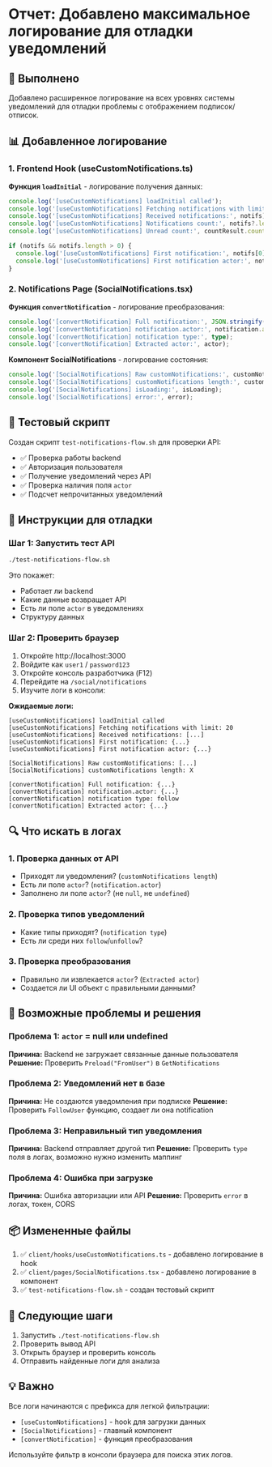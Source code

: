 # Отчет: Добавлено максимальное логирование для отладки уведомлений

## 🎯 Выполнено

Добавлено расширенное логирование на всех уровнях системы уведомлений для отладки проблемы с отображением подписок/отписок.

## 📊 Добавленное логирование

### 1. Frontend Hook (useCustomNotifications.ts)

**Функция `loadInitial`** - логирование получения данных:
```typescript
console.log('[useCustomNotifications] loadInitial called');
console.log('[useCustomNotifications] Fetching notifications with limit:', limit);
console.log('[useCustomNotifications] Received notifications:', notifs);
console.log('[useCustomNotifications] Notifications count:', notifs?.length);
console.log('[useCustomNotifications] Unread count:', countResult.count);

if (notifs && notifs.length > 0) {
  console.log('[useCustomNotifications] First notification:', notifs[0]);
  console.log('[useCustomNotifications] First notification actor:', notifs[0]?.actor);
}
```

### 2. Notifications Page (SocialNotifications.tsx)

**Функция `convertNotification`** - логирование преобразования:
```typescript
console.log('[convertNotification] Full notification:', JSON.stringify(notification, null, 2));
console.log('[convertNotification] notification.actor:', notification.actor);
console.log('[convertNotification] notification type:', type);
console.log('[convertNotification] Extracted actor:', actor);
```

**Компонент SocialNotifications** - логирование состояния:
```typescript
console.log('[SocialNotifications] Raw customNotifications:', customNotifications);
console.log('[SocialNotifications] customNotifications length:', customNotifications?.length);
console.log('[SocialNotifications] isLoading:', isLoading);
console.log('[SocialNotifications] error:', error);
```

## 🧪 Тестовый скрипт

Создан скрипт `test-notifications-flow.sh` для проверки API:
- ✅ Проверка работы backend
- ✅ Авторизация пользователя
- ✅ Получение уведомлений через API
- ✅ Проверка наличия поля `actor`
- ✅ Подсчет непрочитанных уведомлений

## 📝 Инструкции для отладки

### Шаг 1: Запустить тест API
```bash
./test-notifications-flow.sh
```

Это покажет:
- Работает ли backend
- Какие данные возвращает API
- Есть ли поле `actor` в уведомлениях
- Структуру данных

### Шаг 2: Проверить браузер

1. Откройте http://localhost:3000
2. Войдите как `user1` / `password123`
3. Откройте консоль разработчика (F12)
4. Перейдите на `/social/notifications`
5. Изучите логи в консоли:

**Ожидаемые логи:**

```
[useCustomNotifications] loadInitial called
[useCustomNotifications] Fetching notifications with limit: 20
[useCustomNotifications] Received notifications: [...]
[useCustomNotifications] First notification: {...}
[useCustomNotifications] First notification actor: {...}

[SocialNotifications] Raw customNotifications: [...]
[SocialNotifications] customNotifications length: X

[convertNotification] Full notification: {...}
[convertNotification] notification.actor: {...}
[convertNotification] notification type: follow
[convertNotification] Extracted actor: {...}
```

## 🔍 Что искать в логах

### 1. Проверка данных от API
- Приходят ли уведомления? (`customNotifications length`)
- Есть ли поле `actor`? (`notification.actor`)
- Заполнено ли поле `actor`? (не `null`, не `undefined`)

### 2. Проверка типов уведомлений
- Какие типы приходят? (`notification type`)
- Есть ли среди них `follow`/`unfollow`?

### 3. Проверка преобразования
- Правильно ли извлекается `actor`? (`Extracted actor`)
- Создается ли UI объект с правильными данными?

## 🐛 Возможные проблемы и решения

### Проблема 1: `actor` = null или undefined
**Причина:** Backend не загружает связанные данные пользователя
**Решение:** Проверить `Preload("FromUser")` в `GetNotifications`

### Проблема 2: Уведомлений нет в базе
**Причина:** Не создаются уведомления при подписке
**Решение:** Проверить `FollowUser` функцию, создает ли она notification

### Проблема 3: Неправильный тип уведомления
**Причина:** Backend отправляет другой тип
**Решение:** Проверить `type` поля в логах, возможно нужно изменить маппинг

### Проблема 4: Ошибка при загрузке
**Причина:** Ошибка авторизации или API
**Решение:** Проверить `error` в логах, токен, CORS

## 📦 Измененные файлы

1. ✅ `client/hooks/useCustomNotifications.ts` - добавлено логирование в hook
2. ✅ `client/pages/SocialNotifications.tsx` - добавлено логирование в компонент
3. ✅ `test-notifications-flow.sh` - создан тестовый скрипт

## 🎯 Следующие шаги

1. Запустить `./test-notifications-flow.sh`
2. Проверить вывод API
3. Открыть браузер и проверить консоль
4. Отправить найденные логи для анализа

## 💡 Важно

Все логи начинаются с префикса для легкой фильтрации:
- `[useCustomNotifications]` - hook для загрузки данных
- `[SocialNotifications]` - главный компонент
- `[convertNotification]` - функция преобразования

Используйте фильтр в консоли браузера для поиска этих логов.
